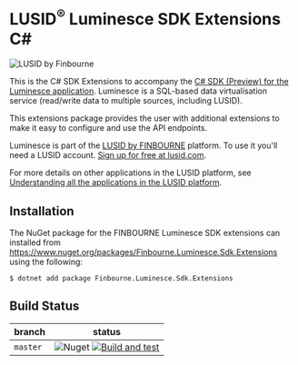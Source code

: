 # LUSID<sup>®</sup> Luminesce SDK Extensions C#
![LUSID by Finbourne](https://content.finbourne.com/LUSID_repo.png)

This is the C# SDK Extensions to accompany the [C# SDK (Preview) for the Luminesce application](https://github.com/finbourne/luminesce-sdk-csharp-preview). Luminesce is a SQL-based data virtualisation service (read/write data to multiple sources, including LUSID).

This extensions package provides the user with additional extensions to make it easy to configure and use the API endpoints.

Luminesce is part of the [LUSID by FINBOURNE](https://www.finbourne.com/lusid-technology) platform. To use it you'll need a LUSID account. [Sign up for free at lusid.com](https://www.lusid.com/app/signup).

For more details on other applications in the LUSID platform, see [Understanding all the applications in the LUSID platform](https://support.lusid.com/knowledgebase/article/KA-01787/en-us).

## Installation

The NuGet package for the FINBOURNE Luminesce SDK extensions can installed from https://www.nuget.org/packages/Finbourne.Luminesce.Sdk.Extensions using the following:

```
$ dotnet add package Finbourne.Luminesce.Sdk.Extensions
```

## Build Status 

| branch | status |
| --- | --- |
| `master` | ![Nuget](https://img.shields.io/nuget/v/Finbourne.Luminesce.Sdk.Extensions?color=blue) [![Build and test](https://github.com/finbourne/luminesce-sdk-extensions-csharp/actions/workflows/build-and-test.yaml/badge.svg)](https://github.com/finbourne/luminesce-sdk-extensions-csharp/actions/workflows/build-and-test.yaml) |